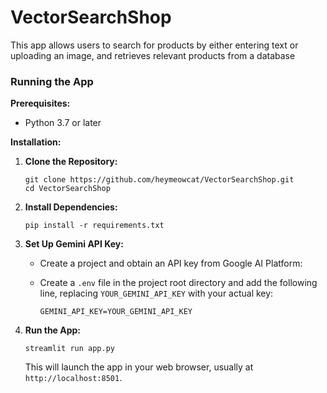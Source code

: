 # VectorSearchShop

This app allows users to search for products by either entering text or uploading an image, and retrieves relevant products from a database

### Running the App

**Prerequisites:**

- Python 3.7 or later

**Installation:**

1.  **Clone the Repository:**

    ```
    git clone https://github.com/heymeowcat/VectorSearchShop.git
    cd VectorSearchShop
    ```

2.  **Install Dependencies:**

    ```
    pip install -r requirements.txt
    ```

3.  **Set Up Gemini API Key:**

    - Create a project and obtain an API key from Google AI Platform:
    - Create a `.env` file in the project root directory and add the following line, replacing `YOUR_GEMINI_API_KEY` with your actual key:

      ```
      GEMINI_API_KEY=YOUR_GEMINI_API_KEY
      ```

4.  **Run the App:**

    ```
    streamlit run app.py
    ```

    This will launch the app in your web browser, usually at `http://localhost:8501`.
